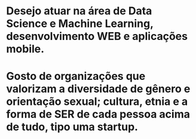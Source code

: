 # Desejo atuar na área de Data Science e Machine Learning, desenvolvimento WEB e aplicações mobile. 
# Gosto de organizações que valorizam a diversidade de gênero e orientação sexual; cultura, etnia e a forma de SER de cada pessoa  acima de tudo, tipo uma startup.
